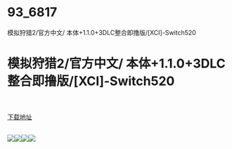 # 93_6817
模拟狩猎2/官方中文/ 本体+1.1.0+3DLC整合即撸版/[XCI]-Switch520
# 模拟狩猎2/官方中文/ 本体+1.1.0+3DLC整合即撸版/[XCI]-Switch520
 <br/></br>
[下载地址](https://www.switch520.cc/article/6817 "下载地址")
<br/></br>

<p><span><strong><img src="https://www.switch520.cc/muke_img/upload_art_editor_20201016-1_a4c695d651039475a0b6f4de5ec8f53b.jpg"><img src="https://www.switch520.cc/muke_img/upload_art_editor_20201016-1_d0ed4cfce7c1d6e5e77a7dd2c062175c.jpg"><img src="https://www.switch520.cc/muke_img/upload_art_editor_20201016-1_1566af9dd88361db8e2aa0112296ddf0.jpg"><img src="https://www.switch520.cc/muke_img/upload_art_editor_20201016-1_605bd9ed3d8c9c95bc9dd67f9f4e1d34.jpg"></strong></span></p>
<p></p>
<p></p>
